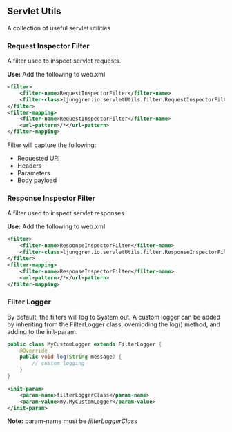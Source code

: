 ## Servlet Utils

A collection of useful servlet utilities

### Request Inspector Filter

A filter used to inspect servlet requests.

**Use:** Add the following to web.xml

```xml
<filter>
	<filter-name>RequestInspectorFilter</filter-name>
	<filter-class>ljunggren.io.servletUtils.filter.RequestInspectorFilter</filter-class>
</filter>
<filter-mapping>
	<filter-name>RequestInspectorFilter</filter-name>
	<url-pattern>/*</url-pattern>
</filter-mapping>
```

Filter will capture the following:

- Requested URI
- Headers
- Parameters
- Body payload

### Response Inspector Filter

A filter used to inspect servlet responses.

**Use:** Add the following to web.xml

```xml
<filter>
	<filter-name>ResponseInspectorFilter</filter-name>
	<filter-class>ljunggren.io.servletUtils.filter.ResponseInspectorFilter</filter-class>
</filter>
<filter-mapping>
	<filter-name>ResponseInspectorFilter</filter-name>
	<url-pattern>/*</url-pattern>
</filter-mapping>
```

### Filter Logger

By default, the filters will log to System.out. A custom logger can be added by inheriting from the FilterLogger class, overridding the log() method, and adding to the init-param.

```java
public class MyCustomLogger extends FilterLogger {
	@Override
	public void log(String message) {
		// custom logging
	}
}
```

```xml
<init-param>
	<param-name>filterLoggerClass</param-name>
	<param-value>my.MyCustomLogger</param-value>
</init-param>
```

**Note:** param-name must be *filterLoggerClass*

